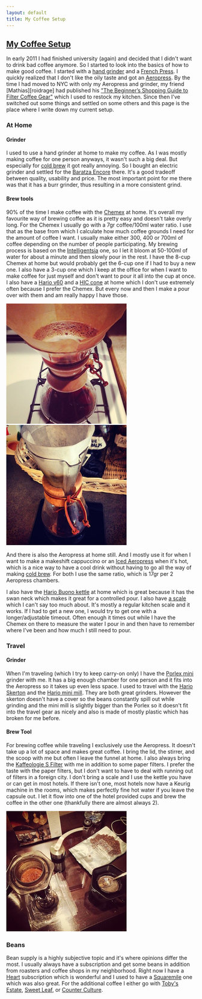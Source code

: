 ```yaml
---
layout: default
title: My Coffee Setup
---
```


## [My Coffee Setup]({{page.permalink}})

In early 2011 I had finished university (again) and decided that I didn't want
to drink bad coffee anymore. So I started to look into the basics of how to
make good coffee. I started with a [hand grinder][skerton] and a [French
Press][french_press]. I quickly realized that I don't like the oily taste and
got an [Aeropress][aeropress]. By the time I had moved to NYC with only my
Aeropress and grinder, my friend [Mathias][roidrage] had published his ["The
Beginner’s Shopping Guide to Filter Coffee Gear"][holgarific] which I used to
restock my kitchen. Since then I've switched out some things and settled on
some others and this page is the place where I write down my current setup.

### At Home

#### Grinder
I used to use a hand grinder at home to make my coffee. As I was mostly making
coffee for one person anyways, it wasn't such a big deal. But especially for
[cold brew][coldbrew] it got really annoying. So I bought an electric grinder
and settled for the [Baratza Encore][baratza] there. It's a good tradeoff
between quality, usability and price. The most important point for me there
was that it has a burr grinder, thus resulting in a more consistent grind.

#### Brew tools
90% of the time I make coffee with the [Chemex][chemex] at home. It's overall
my favourite way of brewing coffee as it is pretty easy and doesn't take
overly long. For the Chemex I usually go with a 7gr coffee/100ml water ratio.
I use that as the base from which I calculate how much coffee grounds I need
for the amount of coffee I want. I usually make either 300, 400 or 700ml of
coffee depending on the number of people participating. My brewing process is
based on the [Intelligentsia][intelli_app] one, so I let it bloom at 50-100ml
of water for about a minute and then slowly pour in the rest. I have the 8-cup
Chemex at home but would probably get the 6-cup one if I had to buy a new one.
I also have a 3-cup one which I keep at the office for when I want to make
coffee for just myself and don't want to pour it all into the cup at once. I
also have a [Hario v60][v60] and a [HIC cone][hic_cone] at home which I don't
use extremely often because I prefer the Chemex. But every now and then I make
a pour over with them and am really happy I have those.

[![](/images/coffee/chemex.jpg)](https://instagram.com/p/20oH2Itpx3/)
[![](/images/coffee/3cupchemex.jpg)](https://instagram.com/p/u0hOn3tp3d/)

And there is also the Aeropress at home still. And I mostly use it for when I
want to make a makeshift cappuccino or an [Iced Aeropress][iced_aeropress]
when it's hot, which is a nice way to have a cool drink without having to go
all the way of making [cold brew][coldbrew]. For both I use the same ratio,
which is 17gr per 2 Aeropress chambers.

I also have the [Hario Buono kettle][kettle] at home which is great because it
has the swan neck which makes it great for a controlled pour. I also have [a
scale][scale] which I can't say too much about. It's mostly a regular kitchen
scale and it works. If I had to get a new one, I would try to get one with a
longer/adjustable timeout. Often enough it times out while I have the Chemex
on there to measure the water I pour in and then have to remember where I've
been and how much I still need to pour.

### Travel

#### Grinder
When I'm traveling (which I try to keep carry-on only) I have the [Porlex
mini][porlex] grinder with me. It has a big enough chamber for one person and
it fits into the Aeropress so it takes up even less space. I used to travel
with the [Hario Skerton][skerton] and the [Hario mini mill][minimill]. They
are both great grinders. However the skerton doesn't have a cover so the beans
constantly spill out while grinding and the mini mill is slightly bigger than
the Porlex so it doesn't fit into the travel gear as nicely and also is made
of mostly plastic which has broken for me before.

#### Brew Tool

For brewing coffee while traveling I exclusively use the Aeropress. It doesn't
take up a lot of space and makes great coffee. I bring the lid, the stirrer,
and the scoop with me but often I leave the funnel at home. I also always
bring the [Kaffeologie S Filter][sfilter] with me in addition to some paper
filters. I prefer the taste with the paper filters, but I don't want to have
to deal with running out of filters in a foreign city. I don't bring a scale
and I use the kettle you have or can get in most hotels. If there isn't one,
most hotels now have a Keurig machine in the rooms, which makes perfectly fine
hot water if you leave the capsule out. I let it flow into one of the hotel
provided cups and brew the coffee in the other one (thankfully there are
almost always 2).

[![](/images/coffee/travel.jpg)](https://instagram.com/p/lIK8wstp-_/)

### Beans

Bean supply is a highly subjective topic and it's where opinions differ the
most. I usually always have a subscription and get some beans in addition from
roasters and coffee shops in my neighborhood. Right now I have a
[Heart][heart] subscription which is wonderful and I used to have a
[Squaremile][squaremile] one which was also great. For the additional coffee I
either go with [Toby's Estate][tobys], [Sweet Leaf][sweatleaf], or [Counter
Culture][counterculture].



[holgarific]: http://holgarific.net/2011/12/05/the-beginners-shopping-guide-to-filter-coffee-gear/
[chemex]: http://www.chemexcoffeemaker.com/
[baratza]: http://www.amazon.com/Baratza-Encore-Conical-Coffee-Grinder/dp/B00LW8122Y
[skerton]: http://www.amazon.com/Hario-Ceramic-Skerton-Storage-Capacity/dp/B001802PIQ
[minimill]: http://www.amazon.com/Hario-Coffee-Mill-Slim-Grinder/dp/B001804CLY
[porlex]: http://www.amazon.com/Porlex-Mini-Stainless-Coffee-Grinder/dp/B0044ZA066
[aeropress]: http://www.aeropress.com/
[sfilter]: http://www.kaffeologie.com/shop/s-filter-for-aeropress-coffee-makers
[v60]: http://www.amazon.com/Hario-VDC-02W-Ceramic-Coffee-Dripper/dp/B000P4D5HG
[intelli_app]: http://www.intelligentsiacoffee.com/content/iphone-app
[heart]: http://www.heartroasters.com/
[squaremile]: http://shop.squaremilecoffee.com/
[kettle]: http://www.amazon.com/Hario-Buono-Coffee-Drip-Kettle/dp/B000IGOXLS
[french_press]: https://en.wikipedia.org/wiki/French_press
[mathias]: https://twitter.com/roidrage
[scale]: http://www.amazon.com/gp/product/B002UG4UM6
[coldbrew]: https://github.com/roidrage/coffee/pull/2
[iced_aeropress]: https://instagram.com/p/5pQa5ONp22/
[hic_cone]: http://www.amazon.com/HIC-Filter-Porcelain-Number-12-Cups/dp/B001W6Q53C
[tobys]: http://www.tobysestate.com/
[sweatleaf]: http://www.sweetleaflic.com/
[counterculture]: https://counterculturecoffee.com/

